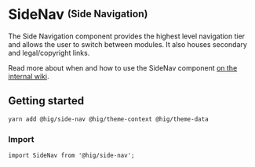 # SideNav <sup><sub>(Side Navigation)</sub></sup>

The Side Navigation component provides the highest level navigation tier and allows the user to switch between modules. It also houses secondary and legal/copyright links.

Read more about when and how to use the SideNav component [on the internal wiki](https://wiki.autodesk.com/x/S3n2Eg).


## Getting started

```bash
yarn add @hig/side-nav @hig/theme-context @hig/theme-data
```

### Import

```
import SideNav from '@hig/side-nav';
```
